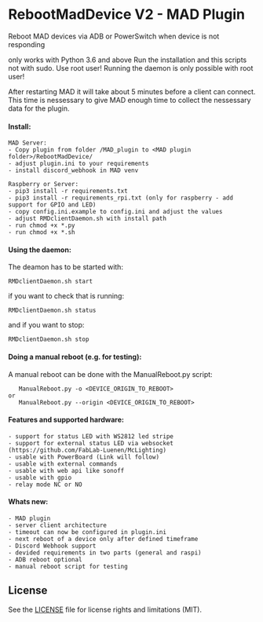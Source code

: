 # RebootMadDevice V2 - MAD Plugin
Reboot MAD devices via ADB or PowerSwitch when device is not responding

only works with Python 3.6 and above
Run the installation and this scripts not with sudo. Use root user!
Running the daemon is only possible with root user!

After restarting MAD it will take about 5 minutes before a client can connect. 
This time is nessessary to give MAD enough time to collect the nessessary data for the plugin.

#### Install:
```
MAD Server:
- Copy plugin from folder /MAD_plugin to <MAD plugin folder>/RebootMadDevice/ 
- adjust plugin.ini to your requirements
- install discord_webhook in MAD venv

Raspberry or Server:
- pip3 install -r requirements.txt
- pip3 install -r requirements_rpi.txt (only for raspberry - add support for GPIO and LED)
- copy config.ini.example to config.ini and adjust the values
- adjust RMDclientDaemon.sh with install path
- run chmod +x *.py
- run chmod +x *.sh
```

#### Using the daemon:
 
The deamon has to be started with:
```
RMDclientDaemon.sh start
```
if you want to check that is running:
```
RMDclientDaemon.sh status
```

and if you want to stop:
```
RMDclientDaemon.sh stop
```

#### Doing a manual reboot (e.g. for testing):
 
A manual reboot can be done with the ManualReboot.py script:
```
   ManualReboot.py -o <DEVICE_ORIGIN_TO_REBOOT>
or
   ManualReboot.py --origin <DEVICE_ORIGIN_TO_REBOOT>
```

#### Features and supported hardware:
```
- support for status LED with WS2812 led stripe
- support for external status LED via websocket (https://github.com/FabLab-Luenen/McLighting)
- usable with PowerBoard (Link will follow)
- usable with external commands
- usable with web api like sonoff
- usable with gpio
- relay mode NC or NO
```
#### Whats new:
```
- MAD plugin 
- server client architecture
- timeout can now be configured in plugin.ini
- next reboot of a device only after defined timeframe
- Discord Webhook support
- devided requirements in two parts (general and raspi)
- ADB reboot optional
- manual reboot script for testing
```
## License
See the [LICENSE](https://github.com/GhostTalker/RebootMadDevice/blob/master/LICENSE.md) file for license rights and limitations (MIT).